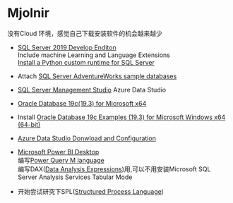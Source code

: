 # Mjolnir


没有Cloud 环境，感觉自己下载安装软件的机会越来越少

- [SQL Server 2019 Develop Enditon ](https://go.microsoft.com/fwlink/p/?linkid=866662)  
    Include  machine Learning and Language 
    Extensions   
    [Install a Python custom runtime for SQL Server](
https://docs.microsoft.com/zh-cn/sql/machine-learning/install/custom-runtime-python?view=sql-server-ver15&pivots=platform-windows
)  
- Attach [SQL Server AdventureWorks sample databases](https://docs.microsoft.com/en-us/sql/samples/adventureworks-install-configure?view=sql-server-ver15&tabs=ssms)  
- [SQL Server Management Studio](https://docs.microsoft.com/zh-cn/sql/ssms/download-sql-server-management-studio-ssms?view=sql-server-ver15) 
  Azure Data Studio 
- [Oracle Database 19c(19.3) for Microsoft x64](https://www.oracle.com/database/technologies/oracle19c-windows-downloads.html)
- Install [Oracle Database 19c Examples (19.3) for Microsoft Windows x64 (64-bit)](https://www.oracle.com/database/technologies/oracle19c-windows-downloads.html)  
- [Azure Data Studio Donwload and Configuration](https://docs.microsoft.com/en-us/sql/azure-data-studio/download-azure-data-studio?view=sql-server-ver15)
- [Microsoft Power BI Desktop](https://www.microsoft.com/en-us/download/details.aspx?id=58494)  
编写[Power Query M language](https://docs.microsoft.com/zh-cn/power-query/)  
编写DAX([Data Analysis Expressions](https://docs.microsoft.com/zh-cn/dax/dax-function-reference))用,可以不用安装Microsoft SQL Server Analysis Services Tabular Mode

- 开始尝试研究下SPL([Structured Process Language](http://c.raqsoft.com.cn/article/1595816810031))
